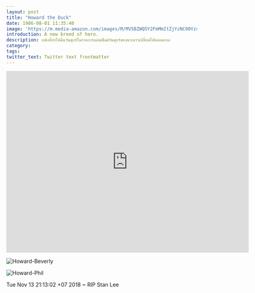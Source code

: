 ```yaml
---
layout: post
title: "Howard the Duck"
date: 1986-08-01 11:35:40
image: 'https://m.media-amazon.com/images/M/MV5BZWQ5Y2FmMmItZjYzNC00Yzc5LWE0ZjYtMTI4YTA1ZGJkZjgyXkEyXkFqcGdeQXVyNjE5MjUyOTM@.jpg'
introduction: A new breed of hero.
description: หนังที่ทำให้คืนวันศุกร์ในรายการแผ่นฟิลม์วันศุกร์ของพวกเราเปลี่ยนไปตลอดกาล
category:
tags:
twitter_text: Twitter text frontmatter
---
```

<iframe width="640" height="480" src="https://www.youtube.com/embed/ErtYsONDCpQ" frameborder="0" allow="accelerometer; autoplay; encrypted-media; gyroscope; picture-in-picture" allowfullscreen></iframe>

![Howard-Beverly](https://res.cloudinary.com/sdees-reallife/image/upload/v1542117590/howard-the-duck-f.jpg)

![Howard-Phil](https://res.cloudinary.com/sdees-reallife/image/upload/v1542117606/howard-the-duck-m.png)

Tue Nov 13 21:13:02 +07 2018 ~ RIP Stan Lee
